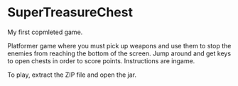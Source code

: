 SuperTreasureChest
==================

My first copmleted game. 

Platformer game where you must pick up weapons and use them to stop the enemies from reaching the bottom of the screen.
Jump around and get keys to open chests in order to score points.
Instructions are ingame.

To play, extract the ZIP file and open the jar.
